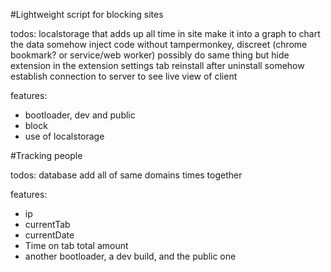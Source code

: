 #Lightweight script for blocking sites

todos:
localstorage that adds up all time in site
make it into a graph to chart the data
somehow inject code without tampermonkey, discreet (chrome bookmark? or service/web worker) possibly do same thing but hide extension in the extension settings tab
reinstall after uninstall somehow
establish connection to server to see live view of client

features:
 - bootloader, dev and public
 - block
 - use of localstorage

#Tracking people

todos:
database
add all of same domains times together

features:
- ip
- currentTab
- currentDate
- Time on tab total amount
- another bootloader, a dev build, and the public one